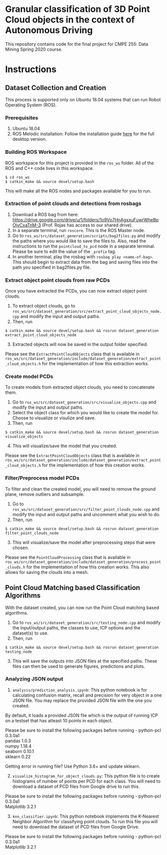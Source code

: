 # Granular classification of 3D Point Cloud objects in the context of Autonomous Driving
This repository contains code for the final project for CMPE 255: Data Mining Spring 2020 course.

# Instructions
## Dataset Collection and Creation
This process is supported only on Ubuntu 18.04 systems that can run Robot Operating System (ROS). 
### Prerequisites
1. Ubuntu 18.04
2. ROS Melodic installation: Follow the installation guide [here](http://wiki.ros.org/ROS/Installation) for the full desktop version.

### Building ROS Workspace
ROS workspace for this project is provided in the `ros_ws` folder. All of the ROS and C++ code lives in this workspace.
```
$ cd ros_ws
$ catkin_make && source devel/setup.bash
```
This will make all the ROS nodes and packages available for you to run.

### Extraction of point clouds and detections from rosbags
1. Download a ROS bag from here: https://drive.google.com/drive/u/1/folders/1o9Vo7HnAgxxuFuwrWheBpOjyCxaTnM-3 (Prof. Rojas has access to our shared drive).
2. In a separate terminal, run `roscore`. This is the ROS Master node.
3. Go to `ros_ws/src/dataset_generation/scripts/bag2files.py` and modify the paths where you would like to save the files to. Also, read the instructions to run the `pointcloud_to_pcd` node in a separate terminal. Please be sure to edit the value of the `_prefix` tag.
4. In another terminal, play the rosbag with `rosbag play <name-of-bag>`. This should begin to extract data from the bag and saving files into the path you specified in bag2files.py file.

### Extract object point clouds from raw PCDs
Once you have extracted the PCDs, you can now extract object point clouds.
1. To extract object clouds, go to `ros_ws/src/dataset_generation/src/extract_point_cloud_objects_node.cpp` and modify the input and output paths. 
2. Then, run 
```
$ catkin_make && source devel/setup.bash && rosrun dataset_generation extract_point_cloud_objects_node
```
3. Extracted objects will now be saved in the output folder specified.

Please see the `ExtractPointCloudObjects` class that is available in `ros_ws/src/dataset_generation/include/dataset_generation/extract_point_cloud_objects.h` for the implementation of how this extraction works.

### Create model PCDs
To create models from extracted object clouds, you need to concatenate them.
1. Go to `ros_ws/src/dataset_generation/src/visualize_objects.cpp` and modify the input and output paths.
2. Select the object class for which you would like to create the model for. Choose to visualize or visulize and save.
3. Then, run
```
$ catkin_make && source devel/setup.bash && rosrun dataset_generation visualize_objects
```
4. This will visualize/save the model that you created.

Please see the `ExtractPointCloudObjects` class that is available in `ros_ws/src/dataset_generation/include/dataset_generation/extract_point_cloud_objects.h` for the implementation of how this creation works.

### Filter/Preprocess model PCDs
To filter and clean the created model, you will need to remove the ground plane, remove outliers and subsample.
1. Go to `ros_ws/src/dataset_generation/src/filter_point_clouds_node.cpp` and modify the input and output paths and uncomment what you wish to do.
2. Then, run
```
$ catkin_make && source devel/setup.bash && rosrun dataset_generation filter_point_clouds_node
```
3. This will visualize/save the model after preprocessing steps that were chosen.

Please see the `PointCloudProcessing` class that is available in `ros_ws/src/dataset_generation/include/dataset_generation/process_point_clouds.h` for the implementation of how this creation works. This also allows for saving the clouds into a mesh.

## Point Cloud Matching based Classification Algorithms
With the dataset created, you can now run the Point Cloud matching based algorithms.
1. Go to `ros_ws/src/dataset_generation/src/testing_node.cpp` and modify the input/output paths, the classes to use, ICP options and the dataset(s) to use.
2. Then, run
```
$ catkin_make && source devel/setup.bash && rosrun dataset_generation testing_node
```
3. This will save the outputs into JSON files at the specified paths. These files can then be used to generate figures, predictions and plots.

### Analyzing JSON output
1. `analysis/prediction_analysis.ipynb`: This python notebook is for calculating confusion matrix, recall and precision for very object in a one JSON file. You may replace the provided JSON file with the one you created.
  
By default, it loads a provided JSON file which is the output of running ICP on a testset that has atleast 10 points in each object. 

Please be sure to install the following packages before running -
python-pcl 0.3.0a1  
pandas 1.0.3    
numpy 1.18.4  
seaborn 0.10.1  
sklearn 0.22

Getting error in running file? Use Python 3.6+ and update sklearn. 

2. `visualize_histogram_for_object_clouds.py`: This python file is to create histograms of number of points per PCD for each class. You will need to download a dataset of PCD files from Google drive to run this.

Please be sure to install the following packages before running -
python-pcl 0.3.0a1  
Matplotlib 3.2.1

3. `knn_classifier.ipynb`: This python notebook implements the K-Nearest Neighbor Algorithm for classifying point clouds. To run this file you will need to download the dataset of PCD files from Google Drive.

Please be sure to install the following packages before running -
python-pcl 0.3.0a1  
Matplotlib 3.2.1
